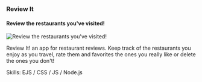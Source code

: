 ### Review It
####  Review the restaurants you've visited!
![ Review the restaurants you've visited!](https://im3.ezgif.com/tmp/ezgif-3-af310f711b.gif)

Review It! an app for restaurant reviews. Keep track of the restaurants you enjoy as you travel, rate them and favorites the ones you really like or delete the ones you don't!

Skills:  EJS / CSS / JS / Node.js 






